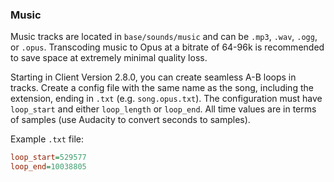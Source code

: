 ### Music

Music tracks are located in `base/sounds/music` and can be `.mp3`, `.wav`, `.ogg`, or `.opus`. Transcoding music to Opus at a bitrate of 64-96k is recommended to save space at extremely minimal quality loss.

Starting in Client Version 2.8.0, you can create seamless A-B loops in tracks. Create a config file with the same name as the song, including the extension, ending in `.txt` (e.g. `song.opus.txt`). The configuration must have `loop_start` and either `loop_length` or `loop_end`. All time values are in terms of samples (use Audacity to convert seconds to samples).

Example `.txt` file:
```ini
loop_start=529577
loop_end=10038805
```